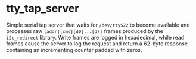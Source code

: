 # tty_tap_server

Simple serial tap server that waits for `/dev/ttyS22` to become available and
processes raw `[addr][cmd][d0]...[d7]` frames produced by the `i2c_redirect`
library. Write frames are logged in hexadecimal, while read frames cause the
server to log the request and return a 62-byte response containing an
incrementing counter padded with zeros.

